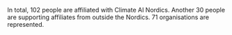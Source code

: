 In total, 102 people are affiliated with Climate AI Nordics. Another 30 people are supporting affiliates from outside the Nordics. 71 organisations are represented.
